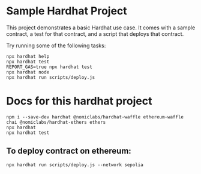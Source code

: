 # Sample Hardhat Project

This project demonstrates a basic Hardhat use case. It comes with a sample contract, a test for that contract, and a script that deploys that contract.

Try running some of the following tasks:

```shell
npx hardhat help
npx hardhat test
REPORT_GAS=true npx hardhat test
npx hardhat node
npx hardhat run scripts/deploy.js
```

# Docs for this hardhat project

```shell
npm i --save-dev hardhat @nomiclabs/hardhat-waffle ethereum-waffle chai @nomiclabs/hardhat-ethers ethers
npx hardhat
npx hardhat test
```

## To deploy contract on ethereum: 
```
npx hardhat run scripts/deploy.js --network sepolia
```